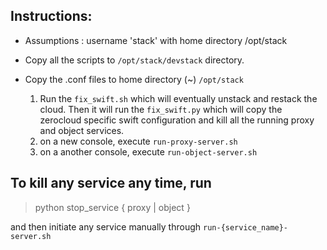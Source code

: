 ## Instructions:

- Assumptions : username 'stack' with home directory /opt/stack
- Copy all the scripts to `/opt/stack/devstack` directory. 
- Copy the .conf files to home directory (~) `/opt/stack` 

  1. Run the `fix_swift.sh` which will eventually unstack and restack the cloud. Then it will run the `fix_swift.py` which will copy the zerocloud specific swift configuration and kill all the running proxy and object services.
  2. on a new console, execute `run-proxy-server.sh`
  3. on a another console, execute `run-object-server.sh`

## To kill any service any time, run

> python stop_service { proxy | object }

and then initiate any service manually through `run-{service_name}-server.sh`

